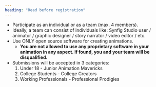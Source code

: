 ```yaml
---
heading: "Read before registration"
---
```


- Participate as an individual or as a team (max. 4 members).
- Ideally, a team can consist of individuals like: Synfig Studio user / animator / graphic designer / story narrator / video editor / etc.
- Use ONLY open source software for creating animations.
  - **You are not allowed to use any proprietary software in your animation in any aspect. If found, you and your team will be disqualified.**
- Submissions will be accepted in 3 categories:
  1. Under 18 - Junior Animation Mavericks
  2. College Students - College Creators
  3. Working Professionals - Professional Prodigies
